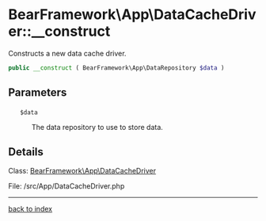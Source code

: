 # BearFramework\App\DataCacheDriver::__construct

Constructs a new data cache driver.

```php
public __construct ( BearFramework\App\DataRepository $data )
```

## Parameters

&nbsp;&nbsp;&nbsp;&nbsp;&nbsp;&nbsp;`$data`

&nbsp;&nbsp;&nbsp;&nbsp;&nbsp;&nbsp;&nbsp;&nbsp;&nbsp;&nbsp;&nbsp;&nbsp;The data repository to use to store data.

## Details

Class: [BearFramework\App\DataCacheDriver](bearframework.app.datacachedriver.class.md)

File: /src/App/DataCacheDriver.php

---

[back to index](index.md)

